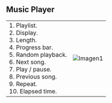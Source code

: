 ## Music Player

|  |  |
|:-------|:-------|
|1. Playlist.<br> 2. Display.<br> 3. Length.<br> 4. Progress bar.<br> 5. Random playback.<br> 6. Next song.<br> 7. Play / pause.<br> 8. Previous song.<br> 9. Repeat.<br> 10. Elapsed time.|![Imagen1](http://static.energysistem.com/images/manuals/39530/537087d20de5d.jpg)|

